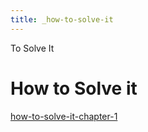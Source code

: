 ```yaml
---
title: _how-to-solve-it
---
```


To Solve It

# How to Solve it

[how-to-solve-it-chapter-1](how-to-solve-it-chapter-1.md)
